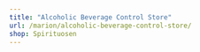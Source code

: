 ```yaml
---
title: "Alcoholic Beverage Control Store"
url: /marion/alcoholic-beverage-control-store/
shop: Spirituosen
---
```

